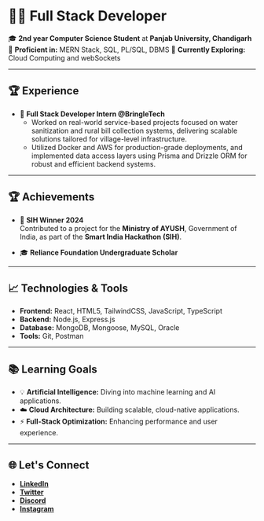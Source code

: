 # 👩‍💻 **Full Stack Developer**

🎓 **2nd year Computer Science Student** at **Panjab University, Chandigarh**
🔧 **Proficient in:** MERN Stack, SQL, PL/SQL, DBMS 
🌱 **Currently Exploring:** Cloud Computing and webSockets

---

## 🏆 **Experience**

- 🏅 **Full Stack Developer Intern @BringleTech** 
  - Worked on real-world service-based projects focused on water sanitization and rural bill collection systems,
     delivering scalable solutions tailored for village-level infrastructure.
  - Utilized Docker and AWS for production-grade deployments, and implemented data access layers using
     Prisma and Drizzle ORM for robust and efficient backend systems.
  
---

## 🏆 **Achievements**

- 🏅 **SIH Winner 2024**  
   Contributed to a project for the **Ministry of AYUSH**, Government of India, as part of the **Smart India Hackathon (SIH)**.  

- 🎓 **Reliance Foundation Undergraduate Scholar**  

---

## 📈 **Technologies & Tools**

- **Frontend:** React, HTML5, TailwindCSS, JavaScript, TypeScript  
- **Backend:** Node.js, Express.js
- **Database:** MongoDB, Mongoose, MySQL, Oracle  
- **Tools:** Git, Postman

---

## 📚 **Learning Goals**

- 💡 **Artificial Intelligence:** Diving into machine learning and AI applications.  
- ☁️ **Cloud Architecture:** Building scalable, cloud-native applications.  
- ⚡ **Full-Stack Optimization:** Enhancing performance and user experience.
  
---

## 🌐 **Let's Connect**

- [**LinkedIn**](https://www.linkedin.com/in/sania-singla)  
- [**Twitter**](https://x.com/sania_singla)  
- [**Discord**](https://discord.com/channels/@sania_singla)  
- [**Instagram**](https://www.instagram.com/sania__singla)  
